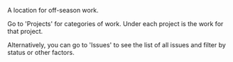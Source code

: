 A location for off-season work.

Go to 'Projects' for categories of work. Under each project is the work for that project.

Alternatively, you can go to 'Issues' to see the list of all issues and filter by status or other factors.

